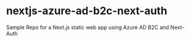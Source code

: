 # nextjs-azure-ad-b2c-next-auth
Sample Repo for a Next.js static web app using Azure AD B2C and Next-Auth
